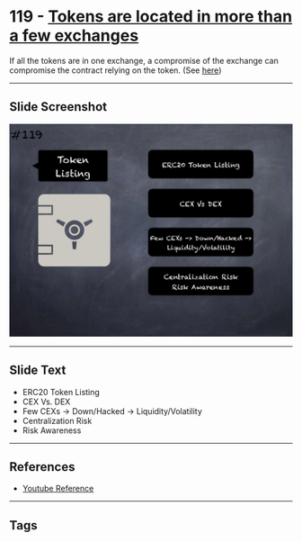# 119 - [Tokens are located in more than a few exchanges](Tokens%20are%20located%20in%20more%20than%20a%20few%20exchanges.md)
If all the tokens are in one exchange, a compromise of the exchange can compromise the contract relying on the token. (See [here](https://github.com/crytic/building-secure-contracts/blob/master/development-guidelines/token_integration.md#token-scarcity))
___
## Slide Screenshot
![0119.jpg](../../images/5.%20Pitfalls%20and%20Best%20Practices%20201/119.jpg)
___
## Slide Text
- ERC20 Token Listing
- CEX Vs. DEX
- Few CEXs -> Down/Hacked -> Liquidity/Volatility
- Centralization Risk
- Risk Awareness
___
## References
- [Youtube Reference](https://youtu.be/WGM1SF8twmw?t=1393)
___
## Tags